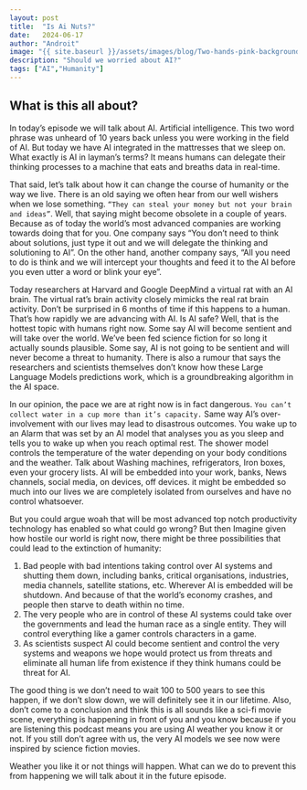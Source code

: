 ```yaml
---
layout: post
title:  "Is Ai Nuts?"
date:   2024-06-17
author: "Androit"
image: "{{ site.baseurl }}/assets/images/blog/Two-hands-pink-background.jpg"
description: "Should we worried about AI?"
tags: ["AI","Humanity"]
---
```

## What is this all about?
In today’s episode we will talk about AI. Artificial intelligence. This two word phrase was unheard of 10 years back unless you were working in the field of AI. But today we have AI integrated in the mattresses that we sleep on. What exactly is AI in layman’s terms? It means humans can delegate their thinking processes to a machine that eats and breaths data in real-time. 

That said, let’s talk about how it can change the course of humanity or the way we live. There is an old saying we often hear from our well wishers when we lose something. `“They can steal your money but not your brain and ideas”`.
Well, that saying might become obsolete in a couple of years. Because as of today the world’s most advanced companies are working towards doing that for you. One company says “You don’t need to think about solutions, just type it out and we will delegate the thinking and solutioning to AI”. On the other hand, another company says,  “All you need to do is think and we will intercept your thoughts and feed it to the AI before you even utter a word or blink your eye”.

Today researchers at Harvard and Google DeepMind a virtual rat with an AI brain. The virtual rat’s brain activity closely mimicks the real rat brain activity. Don’t be surprised in 6 months of time if this happens to a human. That’s how rapidly we are advancing with AI. Is AI safe? Well, that is the hottest topic with humans right now. Some say AI will become sentient and will take over the world. We’ve been fed science fiction for so long it actually sounds plausible. Some say, AI is not going to be sentient and will never become a threat to humanity. There is also a rumour that says the researchers and scientists themselves don’t know how these Large Language Models predictions work, which is a groundbreaking algorithm in the AI space.

In our opinion, the pace we are at right now is in fact dangerous. `You can’t collect water in a cup more than it’s capacity.` Same way AI’s over-involvement with our lives may lead to disastrous outcomes. You wake up to an Alarm that was set by an AI model that analyses you as you sleep and tells you to wake up when you reach optimal rest. The shower model controls the temperature of the water depending on your body conditions and the weather. Talk about Washing machines, refrigerators, Iron boxes, even your grocery lists. AI will be embedded into your work, banks, News channels, social media, on devices, off devices. it might be embedded so much into our lives we are completely isolated from ourselves and have no control whatsoever.

But you could argue woah that will be most advanced top notch productivity technology has enabled so what could go wrong? But then Imagine given how hostile our world is right now, there might be three possibilities that could lead to the extinction of humanity:

1. Bad people with bad intentions taking control over AI systems and shutting them down, including banks, critical organisations, industries, media channels, satellite stations, etc. Wherever AI is embedded will be shutdown. And because of that the world’s economy crashes, and people then starve to death within no time. 
2. The very people who are in control of these AI systems could take over the governments and lead the human race as a single entity. They will control everything like a gamer controls characters in a game. 
3. As scientists suspect AI could become sentient and control the very systems and weapons we hope would protect us from threats and eliminate all human life from existence if they think humans could be threat for AI.


The good thing is we don’t need to wait 100 to 500 years to see this happen, if we don’t slow down, we will definitely see it in our lifetime. Also, don’t come to a conclusion and think this is all sounds like a sci-fi movie scene, everything is happening in front of you and you know because if you are listening this podcast means you are using AI weather you know it or not. If you still don’t agree with us, the very AI models we see now were inspired by science fiction movies.

Weather you like it or not things will happen. What can we do to prevent this from happening we will talk about it in the future episode.